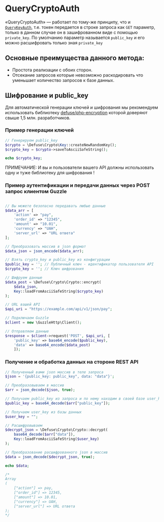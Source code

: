 # QueryCryptoAuth
«QueryCryptoAuth» — работает по тому-же принципу, что и [`QueryKeyAuth`](https://github.com/pllano/APIS-2018/blob/master/doc/QueryKeyAuth.md), т.е. токен передается в строке запроса как `GET` параметр, только в данном случае он в зашифрованном виде с помощью `private_key`. По умолчанию параметр называется `public_key` и его можно расшифровать только зная `private_key`

## Основные преимущества данного метода:
- Простота реализации с обоих сторон.
- Отсекание запросов которые невозможно раскодировать что уменьшает количество запросов к базе данных.

## Шифрование и public_key
Для автоматической генерации ключей и шифрования мы рекомендуем использовать библиотеку [defuse/php-encryption](https://github.com/defuse/php-encryption) которой доверяют свыше 1,5 млн. разработчиков.
### Пример генерации ключей
``` php
// Генерируем public_key
$crypto = \Defuse\Crypto\Key::createNewRandomKey();
$crypto_key = $crypto->saveToAsciiSafeString();

echo $crypto_key;
```
ПРИМЕЧАНИЕ: И вы и пользователи вашего API должны использовать одну и туже библиотеку для шифрования !

### Пример аутентификации и передачи данных через POST запрос клиентом Guzzle
``` php

// Вы можете безопасно передавать любые данные
$data_arr = [
    'action' => "pay",
    'order_id' => "12345",
    'amount' => "10.01",
    'currency' => "UAH",
    'server_url' => "URL ответа"
];

// Преобразовать массив в json формат
$data_json = json_encode($data_arr);

// Взять crypto_key и public_key из конфигурации
$public_key = ''; // Публичный ключ - идентификатор пользователя API
$crypto_key = ''; // Ключ шифрования

// Шифруем данные
$data_post = \Defuse\Crypto\Crypto::encrypt(
    $data_json,
    Key::loadFromAsciiSafeString($crypto_key)
);

// URL вашей API
$api_uri = "https://example.com/api/v1/json/pay";

// Подключаем Guzzle
$client = new \GuzzleHttp\Client();

// Отправляем данные
$response = $client->request('POST', $api_uri, [
    'public_key' => base64_encode($public_key),
    'data' => base64_encode($data_post)
    ]);
```

### Получение и обработка данных на стороне REST API
``` php
// Полученный вами json массив в теле запроса
$json = '{public_key: public_key", data: "data"}';

// Преобразовываем в массив
$arr = json_decode($json, true);

// Получаем public_key из запроса и по нему находим в своей базе user_key
$public_key = base64_decode($arr["public_key"]);

// Получаем user_key из базы данных
$user_key = "";

// Расшифровываем
$decrypt_json = \Defuse\Crypto\Crypto::decrypt(
    base64_decode($arr["data"]),
    Key::loadFromAsciiSafeString($user_key)
);

// Преобразование расшифрованного json в массив
$data = json_decode($decrypt_json, true);

echo $data;

/*
Array
(
    ["action"] => pay,
    ["order_id"] => 12345,
    ["amount"] => 10.01,
    ["currency"] => UAH,
    ["server_url"] => URL ответа
);
*/
```
 
